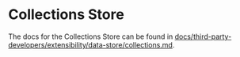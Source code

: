 # Collections Store

The docs for the Collections Store can be found in [docs/third-party-developers/extensibility/data-store/collections.md](../../../../docs/third-party-developers/extensibility/data-store/collections.md).
